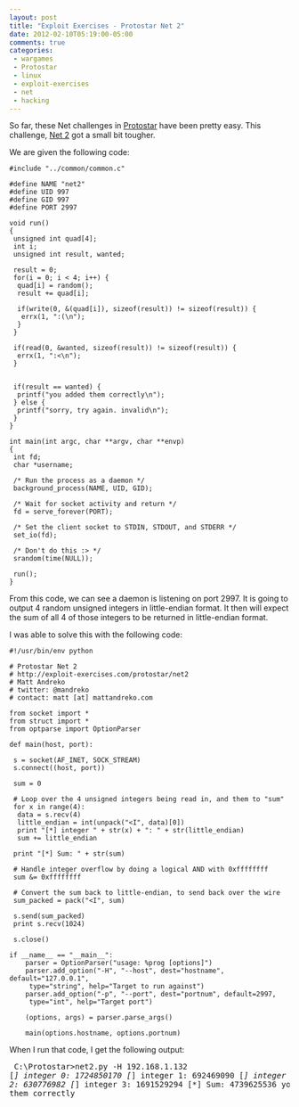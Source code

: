 ```yaml
---
layout: post
title: "Exploit Exercises - Protostar Net 2"
date: 2012-02-10T05:19:00-05:00
comments: true
categories:
 - wargames
 - Protostar
 - linux
 - exploit-exercises
 - net
 - hacking
---
```


So far, these Net challenges in [Protostar](http://exploit-exercises.com/protostar) have been pretty easy.  This challenge, [Net 2](http://exploit-exercises.com/protostar/net2) got a small bit tougher. 

<!-- more -->

We are given the following code: 

```
#include "../common/common.c"

#define NAME "net2"
#define UID 997
#define GID 997
#define PORT 2997

void run()
{
 unsigned int quad[4];
 int i;
 unsigned int result, wanted;

 result = 0;
 for(i = 0; i < 4; i++) {
  quad[i] = random();
  result += quad[i];

  if(write(0, &(quad[i]), sizeof(result)) != sizeof(result)) { 
   errx(1, ":(\n");
  }
 }

 if(read(0, &wanted, sizeof(result)) != sizeof(result)) {
  errx(1, ":<\n");
 }


 if(result == wanted) {
  printf("you added them correctly\n");
 } else {
  printf("sorry, try again. invalid\n");
 }
}

int main(int argc, char **argv, char **envp)
{
 int fd;
 char *username;

 /* Run the process as a daemon */
 background_process(NAME, UID, GID); 

 /* Wait for socket activity and return */
 fd = serve_forever(PORT);

 /* Set the client socket to STDIN, STDOUT, and STDERR */
 set_io(fd);

 /* Don't do this :> */
 srandom(time(NULL));

 run();
}
```

From this code, we can see a daemon is listening on port 2997.  It is going to output 4 random unsigned integers in little-endian format.  It then will expect the sum of all 4 of those integers to be returned in little-endian format. 

I was able to solve this with the following code:

```
#!/usr/bin/env python

# Protostar Net 2
# http://exploit-exercises.com/protostar/net2
# Matt Andreko
# twitter: @mandreko
# contact: matt [at] mattandreko.com

from socket import *
from struct import *
from optparse import OptionParser

def main(host, port):

 s = socket(AF_INET, SOCK_STREAM)
 s.connect((host, port))

 sum = 0

 # Loop over the 4 unsigned integers being read in, and them to "sum"
 for x in range(4):
  data = s.recv(4)
  little_endian = int(unpack("<I", data)[0])
  print "[*] integer " + str(x) + ": " + str(little_endian)
  sum += little_endian

 print "[*] Sum: " + str(sum)

 # Handle integer overflow by doing a logical AND with 0xffffffff
 sum &= 0xffffffff

 # Convert the sum back to little-endian, to send back over the wire
 sum_packed = pack("<I", sum)

 s.send(sum_packed)
 print s.recv(1024)

 s.close()

if __name__ == "__main__":
    parser = OptionParser("usage: %prog [options]")
    parser.add_option("-H", "--host", dest="hostname", default="127.0.0.1", 
     type="string", help="Target to run against")
    parser.add_option("-p", "--port", dest="portnum", default=2997, 
     type="int", help="Target port")

    (options, args) = parser.parse_args()
    
    main(options.hostname, options.portnum)
```

When I run that code, I get the following output: <pre class="brush: plain">
C:\Protostar>net2.py -H 192.168.1.132
[*] integer 0: 1724850170
[*] integer 1: 692469090
[*] integer 2: 630776982
[*] integer 3: 1691529294
[*] Sum: 4739625536
you added them correctly
```


